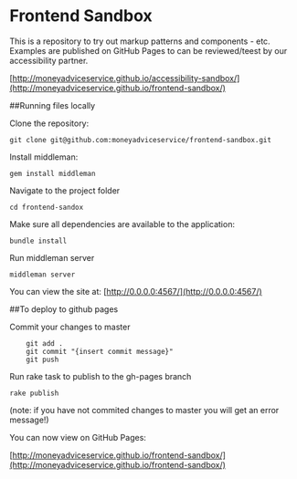# Frontend Sandbox

This is a repository to try out markup patterns and components - etc.  Examples
are published on GitHub Pages to can be reviewed/teest by our accessibility partner.


[http://moneyadviceservice.github.io/accessibility-sandbox/](http://moneyadviceservice.github.io/frontend-sandbox/)


##Running files locally

Clone the repository:

```
git clone git@github.com:moneyadviceservice/frontend-sandbox.git
```

Install middleman:
	
```
gem install middleman
```

Navigate to the project folder

```
cd frontend-sandox
```

Make sure all dependencies are available to the application:

```
bundle install
```

Run middleman server

```
middleman server
```

You can view the site at: [http://0.0.0.0:4567/](http://0.0.0.0:4567/)


##To deploy to github pages

Commit your changes to master

```
    git add .
    git commit "{insert commit message}"
    git push
```

Run rake task to publish to the gh-pages branch

    rake publish

(note: if you have not commited changes to master you will get an error message!)


You can now view on GitHub Pages:

[http://moneyadviceservice.github.io/frontend-sandbox/](http://moneyadviceservice.github.io/frontend-sandbox/)